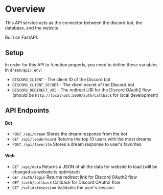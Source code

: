 # Overview
This API service acts as the connector between the discord bot, the database, and the website.

Built on FastAPI.

## Setup
In order for this API to function properly, you need to define these variables in `dream/api/.env`:
- `DISCORD_CLIENT` - The client ID of the Discord bot
- `DISCORD_CLIENT_SECRET` - The client secret of the Discord bot
- `DISCORD_REDIRECT_URI` - The redirect URI for the Discord OAuth2 flow (should be `http://localhost:5000/auth/callback` for local development)

## API Endpoints
#### Bot
- `POST /api/dream` Stores the dream response from the bot
- `GET /api/leaderboard` Returns the top 10 users with the most dreams
- `POST /api/favorite` Stores a dream response to user's favorites
#### Web
- `GET /api/data` Returns a JSON of all the data for website to load (will be changed as website is optimized)
- `GET /auth/login` Returns redirect link for Discord OAuth2 flow
- `GET /auth/callback` Callback for Discord OAuth2 flow
- `GET /validatesession` Validates the user's session